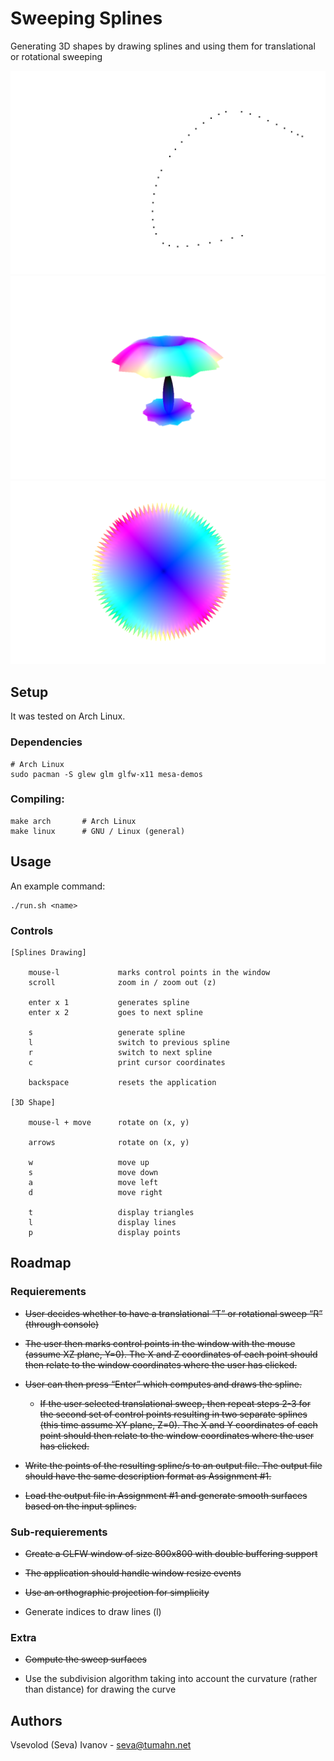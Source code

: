 # Sweeping Splines

Generating 3D shapes by drawing splines and using them for translational or rotational sweeping

![](images/rotational_umbrella-2.png)
![](images/rotational_umbrella-3.png)
![](images/rotational_sharp_bowl-1.png)

## Setup

It was tested on Arch Linux.

### Dependencies

    # Arch Linux
    sudo pacman -S glew glm glfw-x11 mesa-demos

### Compiling:

    make arch       # Arch Linux
    make linux      # GNU / Linux (general)

## Usage

An example command:

    ./run.sh <name>

### Controls

    [Splines Drawing]
        
        mouse-l             marks control points in the window
        scroll              zoom in / zoom out (z)

        enter x 1           generates spline
        enter x 2           goes to next spline
        
        s                   generate spline
        l                   switch to previous spline
        r                   switch to next spline
        c                   print cursor coordinates
        
        backspace           resets the application

    [3D Shape]
        
        mouse-l + move      rotate on (x, y)
        
        arrows              rotate on (x, y)
        
        w                   move up
        s                   move down
        a                   move left
        d                   move right

        t                   display triangles
        l                   display lines
        p                   display points


## Roadmap

### Requierements

* ~~User decides whether to have a translational “T” or rotational sweep “R” (through console)~~

* ~~The user then marks control points in the window with the mouse (assume XZ plane, Y=0). The X and Z coordinates of each point should then relate to the window coordinates where the user has clicked.~~

* ~~User can then press “Enter” which computes and draws the spline.~~
    
    * ~~If the user selected translational sweep, then repeat steps 2-3 for the second set of control points resulting in two separate splines (this time assume XY plane, Z=0). The X and Y coordinates of each point should then relate to the window coordinates where the user has clicked.~~

* ~~Write the points of the resulting spline/s to an output file. The output file should have the same description format as Assignment #1.~~

* ~~Load the output file in Assignment #1 and generate smooth surfaces based on the input splines.~~

### Sub-requierements

* ~~Create a GLFW window of size 800x800 with double buffering support~~

* ~~The application should handle window resize events~~

* ~~Use an orthographic projection for simplicity~~

* Generate indices to draw lines (l)

### Extra

* ~~Compute the sweep surfaces~~

* Use the subdivision algorithm taking into account the curvature (rather than distance) for drawing the curve


## Authors

Vsevolod (Seva) Ivanov - seva@tumahn.net
